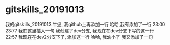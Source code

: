 # gitskills_20191013
我的gitskills_20191013
牛逼, 我github上再添加一行
哈哈,我有添加了一行
23:00 23:77 我在这里插入一句 我创建了dev分支, 我现在在dev分支下写的这一行 22:57 我现在在dev2分支下了, 添加这一行 哈哈, 我幼小了 我又添加了一句
